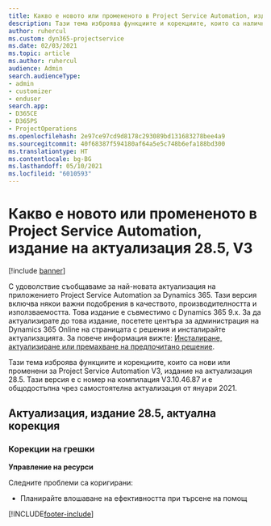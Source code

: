 ```yaml
---
title: Какво е новото или промененото в Project Service Automation, издание на актуализация 28.5, актуална корекция, V3
description: Тази тема изброява функциите и корекциите, които са налични за актуализацията на Project Service Automation, издание 28.5, актуална корекция, V3.
author: ruhercul
ms.custom: dyn365-projectservice
ms.date: 02/03/2021
ms.topic: article
ms.author: ruhercul
audience: Admin
search.audienceType:
- admin
- customizer
- enduser
search.app:
- D365CE
- D365PS
- ProjectOperations
ms.openlocfilehash: 2e97ce97cd9d8178c293089bd131683278bee4a9
ms.sourcegitcommit: 40f68387f594180af64a5e5c748b6efa188bd300
ms.translationtype: HT
ms.contentlocale: bg-BG
ms.lasthandoff: 05/10/2021
ms.locfileid: "6010593"
---
```

# <a name="whats-new-or-changed-in-project-service-automation-update-release-285-v3"></a>Какво е новото или промененото в Project Service Automation, издание на актуализация 28.5, V3

[!include [banner](../includes/psa-now-project-operations.md)]

С удоволствие съобщаваме за най-новата актуализация на приложението Project Service Automation за Dynamics 365. Тази версия включва някои важни подобрения в качеството, производителността и използваемостта. Това издание е съвместимо с Dynamics 365 9.x. За да актуализирате до това издание, посетете центъра за администрация на Dynamics 365 Online на страницата с решения и инсталирайте актуализацията. За повече информация вижте: [Инсталиране, актуализиране или премахване на предпочитано решение](/power-platform/admin/install-remove-preferred-solution).

Тази тема изброява функциите и корекциите, които са нови или променени за Project Service Automation V3, издание на актуализация 28.5. Тази версия е с номер на компилация V3.10.46.87 и е общодостъпна чрез самостоятелна актуализация от януари 2021.

## <a name="update-release-285-hotfix"></a>Актуализация, издание 28.5, актуална корекция

### <a name="bug-fixes"></a>Корекции на грешки

**Управление на ресурси**

Следните проблеми са коригирани:

- Планирайте влошаване на ефективността при търсене на помощ



[!INCLUDE[footer-include](../includes/footer-banner.md)]